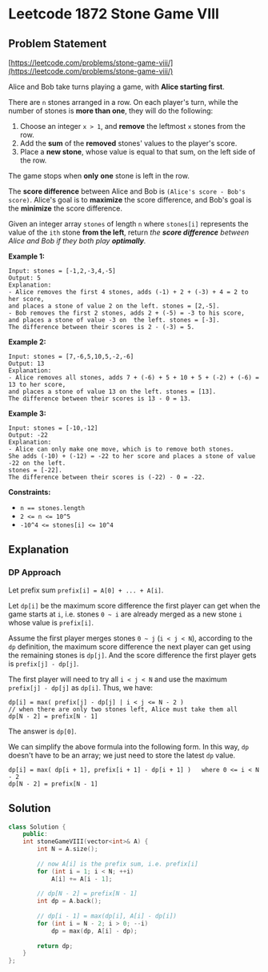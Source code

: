 # Leetcode 1872 Stone Game VIII

## Problem Statement

[https://leetcode.com/problems/stone-game-viii/](https://leetcode.com/problems/stone-game-viii/)



Alice and Bob take turns playing a game, with **Alice starting first**.

There are `n` stones arranged in a row. On each player's turn, while the number of stones is **more than one**, they will do the following:

1. Choose an integer `x > 1`, and **remove** the leftmost `x` stones from the row.
2. Add the **sum** of the **removed** stones' values to the player's score.
3. Place a **new stone**, whose value is equal to that sum, on the left side of the row.

The game stops when **only** **one** stone is left in the row.

The **score difference** between Alice and Bob is `(Alice's score - Bob's score)`. Alice's goal is to **maximize** the score difference, and Bob's goal is the **minimize** the score difference.

Given an integer array `stones` of length `n` where `stones[i]` represents the value of the `ith` stone **from the left**, return _the **score difference** between Alice and Bob if they both play **optimally**._

**Example 1:**

```text
Input: stones = [-1,2,-3,4,-5]
Output: 5
Explanation:
- Alice removes the first 4 stones, adds (-1) + 2 + (-3) + 4 = 2 to her score, 
and places a stone of value 2 on the left. stones = [2,-5].
- Bob removes the first 2 stones, adds 2 + (-5) = -3 to his score, 
and places a stone of value -3 on  the left. stones = [-3].
The difference between their scores is 2 - (-3) = 5.
```

**Example 2:**

```text
Input: stones = [7,-6,5,10,5,-2,-6]
Output: 13
Explanation:
- Alice removes all stones, adds 7 + (-6) + 5 + 10 + 5 + (-2) + (-6) = 13 to her score,
and places a stone of value 13 on the left. stones = [13].
The difference between their scores is 13 - 0 = 13.
```

**Example 3:**

```text
Input: stones = [-10,-12]
Output: -22
Explanation:
- Alice can only make one move, which is to remove both stones. 
She adds (-10) + (-12) = -22 to her score and places a stone of value -22 on the left. 
stones = [-22].
The difference between their scores is (-22) - 0 = -22.
```

**Constraints:**

* `n == stones.length`
* `2 <= n <= 10^5`
* `-10^4 <= stones[i] <= 10^4`

## Explanation

###  DP Approach

Let prefix sum `prefix[i] = A[0] + ... + A[i]`.

Let `dp[i]` be the maximum score difference the first player can get when the game starts at `i`, i.e. stones `0 ~ i` are already merged as a new stone `i` whose value is `prefix[i]`.

Assume the first player merges stones `0 ~ j` \(`i < j < N`\), according to the `dp` definition, the maximum score difference the next player can get using the remaining stones is `dp[j]`. And the score difference the first player gets is `prefix[j] - dp[j]`.

The first player will need to try all `i < j < N` and use the maximum `prefix[j] - dp[j]` as `dp[i]`. Thus, we have:

```text
dp[i] = max( prefix[j] - dp[j] | i < j <= N - 2 )
// when there are only two stones left, Alice must take them all
dp[N - 2] = prefix[N - 1] 
```

The answer is `dp[0]`.

We can simplify the above formula into the following form. In this way, `dp` doesn't have to be an array; we just need to store the latest `dp` value.

```text
dp[i] = max( dp[i + 1], prefix[i + 1] - dp[i + 1] )   where 0 <= i < N - 2
dp[N - 2] = prefix[N - 1]
```

## Solution

```cpp
class Solution {
    public:
    int stoneGameVIII(vector<int>& A) {
        int N = A.size();
        
        // now A[i] is the prefix sum, i.e. prefix[i]
        for (int i = 1; i < N; ++i) 
            A[i] += A[i - 1]; 
        
        // dp[N - 2] = prefix[N - 1]
		int dp = A.back(); 
        
        // dp[i - 1] = max(dp[i], A[i] - dp[i])
        for (int i = N - 2; i > 0; --i) 
            dp = max(dp, A[i] - dp);  
        
        return dp;
    }
};
```

